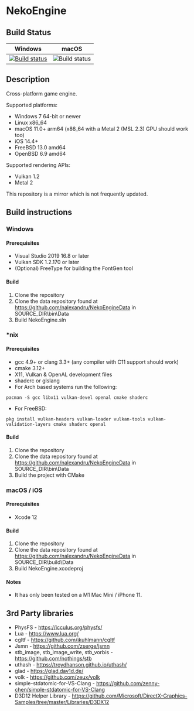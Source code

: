 # NekoEngine

## Build Status

| Windows | macOS |
|---------|-------|
|[![Build status](https://ci.appveyor.com/api/projects/status/t8pace9glsyigisd/branch/master?svg=true)](https://ci.appveyor.com/project/nalexandru/nekoengine/branch/master)|![Build status](https://github.com/nalexandru/NekoEngine/actions/workflows/xcode.yml/badge.svg?branch=master&event=push)|

## Description

Cross-platform game engine.

Supported platforms:
* Windows 7 64-bit or newer
* Linux x86_64
* macOS 11.0+ arm64 (x86_64 with a Metal 2 (MSL 2.3) GPU should work too)
* iOS 14.4+
* FreeBSD 13.0 amd64
* OpenBSD 6.9 amd64

Supported rendering APIs:
* Vulkan 1.2
* Metal 2

This repository is a mirror which is not frequently updated.

## Build instructions

### Windows

#### Prerequisites
* Visual Studio 2019 16.8 or later
* Vulkan SDK 1.2.170 or later
* (Optional) FreeType for building the FontGen tool

#### Build
1. Clone the repository
2. Clone the data repository found at https://github.com/nalexandru/NekoEngineData in SOURCE_DIR\bin\Data
3. Build NekoEngine.sln

### *nix

#### Prerequisites
* gcc 4.9+ or clang 3.3+ (any compiler with C11 support should work)
* cmake 3.12+
* X11, Vulkan & OpenAL development files
* shaderc or glslang
* For Arch based systems run the following:
```
pacman -S gcc libx11 vulkan-devel openal cmake shaderc
```
* For FreeBSD:
```
pkg install vulkan-headers vulkan-loader vulkan-tools vulkan-validation-layers cmake shaderc openal
```

#### Build
1. Clone the repository
2. Clone the data repository found at https://github.com/nalexandru/NekoEngineData in SOURCE_DIR\bin\Data
3. Build the project with CMake

### macOS / iOS

#### Prerequisites
* Xcode 12

#### Build
1. Clone the repository
2. Clone the data repository found at https://github.com/nalexandru/NekoEngineData in SOURCE_DIR\build\Data
3. Build NekoEngine.xcodeproj

#### Notes
* It has only been tested on a M1 Mac Mini / iPhone 11.

## 3rd Party libraries

* PhysFS - https://icculus.org/physfs/
* Lua - https://www.lua.org/
* cgltf - https://github.com/jkuhlmann/cgltf
* Jsmn - https://github.com/zserge/jsmn
* stb_image, stb_image_write, stb_vorbis - https://github.com/nothings/stb
* uthash - https://troydhanson.github.io/uthash/
* glad - https://glad.dav1d.de/
* volk - https://github.com/zeux/volk
* simple-stdatomic-for-VS-Clang - https://github.com/zenny-chen/simple-stdatomic-for-VS-Clang
* D3D12 Helper Library - https://github.com/Microsoft/DirectX-Graphics-Samples/tree/master/Libraries/D3DX12
